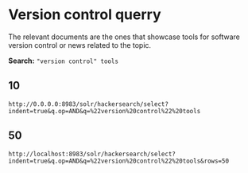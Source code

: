 # Version control querry

The relevant documents are the ones that showcase tools for software version
control or news related to the topic.

**Search:** `"version control" tools`

## 10

`http://0.0.0.0:8983/solr/hackersearch/select?indent=true&q.op=AND&q=%22version%20control%22%20tools`

## 50

`http://localhost:8983/solr/hackersearch/select?indent=true&q.op=AND&q=%22version%20control%22%20tools&rows=50`
